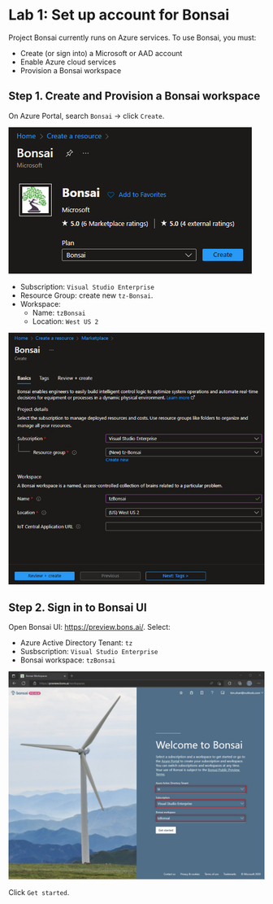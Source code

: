 # Lab 1: Set up account for Bonsai

Project Bonsai currently runs on Azure services. To use Bonsai, you must:
- Create (or sign into) a Microsoft or AAD account
- Enable Azure cloud services
- Provision a Bonsai workspace

## Step 1. Create and Provision a Bonsai workspace

On Azure Portal, search `Bonsai` -> click `Create`.

![](images/search_bonsai.jpg)

- Subscription: `Visual Studio Enterprise`
- Resource Group: create new `tz-Bonsai`.
- Workspace:
  - Name: `tzBonsai`
  - Location: `West US 2`


![](images/create_bonsai_workspace.jpg)

## Step 2. Sign in to Bonsai UI


Open Bonsai UI: https://preview.bons.ai/. Select:
- Azure Active Directory Tenant: `tz`
- Susbscription: `Visual Studio Enterprise`
- Bonsai workspace: `tzBonsai`

![](images/bonsai_ui.jpg)

Click `Get started`.

